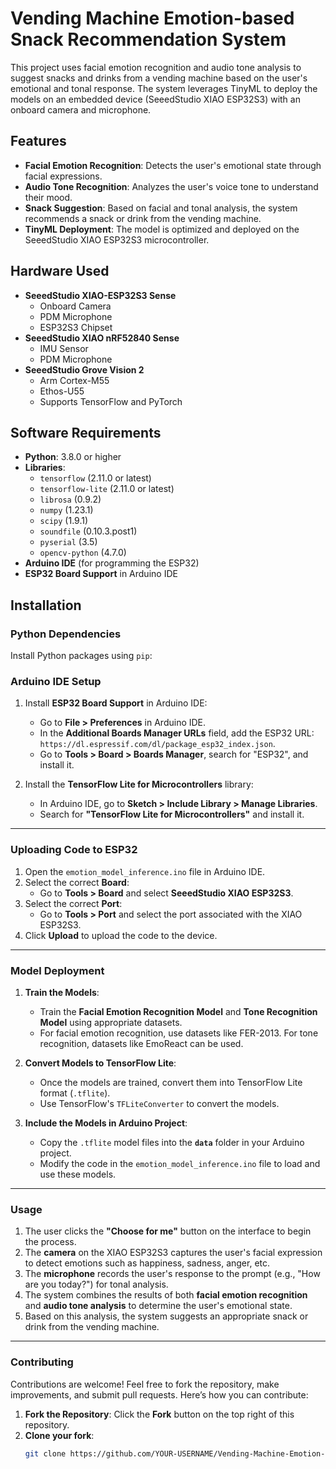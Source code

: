 # Vending Machine Emotion-based Snack Recommendation System

This project uses facial emotion recognition and audio tone analysis to suggest snacks and drinks from a vending machine based on the user's emotional and tonal response. The system leverages TinyML to deploy the models on an embedded device (SeeedStudio XIAO ESP32S3) with an onboard camera and microphone.

## Features

- **Facial Emotion Recognition**: Detects the user's emotional state through facial expressions.
- **Audio Tone Recognition**: Analyzes the user's voice tone to understand their mood.
- **Snack Suggestion**: Based on facial and tonal analysis, the system recommends a snack or drink from the vending machine.
- **TinyML Deployment**: The model is optimized and deployed on the SeeedStudio XIAO ESP32S3 microcontroller.

## Hardware Used

- **SeeedStudio XIAO-ESP32S3 Sense**
  - Onboard Camera
  - PDM Microphone
  - ESP32S3 Chipset
- **SeeedStudio XIAO nRF52840 Sense**
  - IMU Sensor
  - PDM Microphone
- **SeeedStudio Grove Vision 2**
  - Arm Cortex-M55
  - Ethos-U55
  - Supports TensorFlow and PyTorch

## Software Requirements

- **Python**: 3.8.0 or higher
- **Libraries**:
  - `tensorflow` (2.11.0 or latest)
  - `tensorflow-lite` (2.11.0 or latest)
  - `librosa` (0.9.2)
  - `numpy` (1.23.1)
  - `scipy` (1.9.1)
  - `soundfile` (0.10.3.post1)
  - `pyserial` (3.5)
  - `opencv-python` (4.7.0)
- **Arduino IDE** (for programming the ESP32)
- **ESP32 Board Support** in Arduino IDE

## Installation

### Python Dependencies

Install Python packages using `pip`:

### Arduino IDE Setup

1. Install **ESP32 Board Support** in Arduino IDE:
   - Go to **File > Preferences** in Arduino IDE.
   - In the **Additional Boards Manager URLs** field, add the ESP32 URL: `https://dl.espressif.com/dl/package_esp32_index.json`.
   - Go to **Tools > Board > Boards Manager**, search for "ESP32", and install it.

2. Install the **TensorFlow Lite for Microcontrollers** library:
   - In Arduino IDE, go to **Sketch > Include Library > Manage Libraries**.
   - Search for **"TensorFlow Lite for Microcontrollers"** and install it.

---

### Uploading Code to ESP32

1. Open the `emotion_model_inference.ino` file in Arduino IDE.
2. Select the correct **Board**:
   - Go to **Tools > Board** and select **SeeedStudio XIAO ESP32S3**.
3. Select the correct **Port**:
   - Go to **Tools > Port** and select the port associated with the XIAO ESP32S3.
4. Click **Upload** to upload the code to the device.

---

### Model Deployment

1. **Train the Models**:
   - Train the **Facial Emotion Recognition Model** and **Tone Recognition Model** using appropriate datasets.
   - For facial emotion recognition, use datasets like FER-2013. For tone recognition, datasets like EmoReact can be used.
   
2. **Convert Models to TensorFlow Lite**:
   - Once the models are trained, convert them into TensorFlow Lite format (`.tflite`).
   - Use TensorFlow's `TFLiteConverter` to convert the models.

3. **Include the Models in Arduino Project**:
   - Copy the `.tflite` model files into the **`data`** folder in your Arduino project.
   - Modify the code in the `emotion_model_inference.ino` file to load and use these models.

---

### Usage

1. The user clicks the **"Choose for me"** button on the interface to begin the process.
2. The **camera** on the XIAO ESP32S3 captures the user's facial expression to detect emotions such as happiness, sadness, anger, etc.
3. The **microphone** records the user's response to the prompt (e.g., "How are you today?") for tonal analysis.
4. The system combines the results of both **facial emotion recognition** and **audio tone analysis** to determine the user's emotional state.
5. Based on this analysis, the system suggests an appropriate snack or drink from the vending machine.

---

### Contributing

Contributions are welcome! Feel free to fork the repository, make improvements, and submit pull requests. Here’s how you can contribute:

1. **Fork the Repository**: Click the **Fork** button on the top right of this repository.
2. **Clone your fork**:
   ```bash
   git clone https://github.com/YOUR-USERNAME/Vending-Machine-Emotion-Based-Snack-Recommendation-System.git
